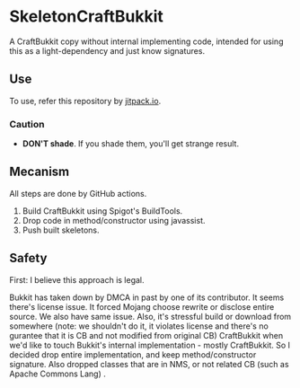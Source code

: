 # SkeletonCraftBukkit
A CraftBukkit copy without internal implementing code, intended for using this as a light-dependency and just know signatures.

## Use
To use, refer this repository by [jitpack.io](https://jitpack.io).

### Caution
* **DON'T shade**. If you shade them, you'll get strange result.

## Mecanism
All steps are done by GitHub actions.
1. Build CraftBukkit using Spigot's BuildTools.
2. Drop code in method/constructor using javassist.
3. Push built skeletons.

## Safety
First: I believe this approach is legal.

Bukkit has taken down by DMCA in past by one of its contributor. It seems there's license issue. It forced Mojang choose rewrite or disclose entire source. We also have same issue. Also, it's stressful build or download from somewhere (note: we shouldn't do it, it violates license and there's no gurantee that it is CB and not modified from original CB) CraftBukkit when we'd like to touch Bukkit's internal implementation - mostly CraftBukkit.
So I decided drop entire implementation, and keep method/constructor signature. Also dropped classes that are in NMS, or not related CB (such as Apache Commons Lang) .
